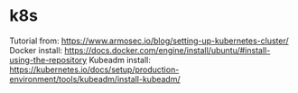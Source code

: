 # k8s
Tutorial from: https://www.armosec.io/blog/setting-up-kubernetes-cluster/
Docker install: https://docs.docker.com/engine/install/ubuntu/#install-using-the-repository
Kubeadm install: https://kubernetes.io/docs/setup/production-environment/tools/kubeadm/install-kubeadm/

